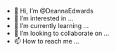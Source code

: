 - 👋 Hi, I’m @DeannaEdwards
- 👀 I’m interested in ...
- 🌱 I’m currently learning ...
- 💞️ I’m looking to collaborate on ...
- 📫 How to reach me ...

<!---
DeannaEdwards/DeannaEdwards is a ✨ special ✨ repository because its `README.md` (this file) appears on your GitHub profile.
You can click the Preview link to take a look at your changes.
--->
